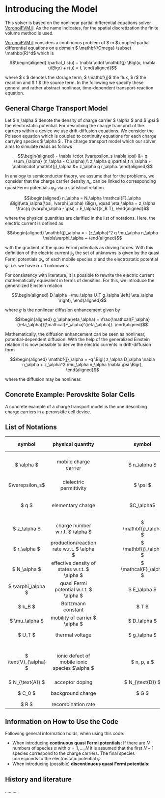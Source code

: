 Introducing the Model
================================
This solver is based on the nonlinear partial differential equations solver [VoronoiFVM.jl](https://github.com/j-fu/VoronoiFVM.jl). As the name indicates, for the spatial discretization the finite volume method is used.

[VoronoiFVM.jl](https://github.com/j-fu/VoronoiFVM.jl) considers a continuous problem of \$ m \$ coupled partial differential equations on a domain \$ \\mathbf{\Omega} \\subset \mathbb{R}^d\$ which is
```math
\begin{aligned} 
\partial_t s(u) + \nabla \cdot  \mathbf{j} \Bigl(u, \nabla u\Bigr) + r(u) = f, 
\end{aligned}
```
where \$ s \$ denotes the storage term, $ \\mathbf{j}$ the flux, \$ r\$ the reaction and \$ f \$ the source term.
In the following we specify these general and rather abstract nonlinear, time-dependent transport-reaction equation.

## General Charge Transport Model
Let \$ n_\alpha \$ denote the density of charge carrier \$ \\alpha \$ and \$ \\psi \$ the electrostatic potential. For describing the charge transport of the carriers within a device we use drift-diffusion equations. We consider the Poisson equation which is coupled to continuity equations for each charge carrying species \$ \\alpha \$ . The charge transport model which our solver aims to simulate reads as follows
```math
\begin{aligned}
- \nabla \cdot (\varepsilon_s \nabla \psi) &= q \sum_{\alpha} (n_\alpha - C_\alpha),\\
z_\alpha q \partial_t n_\alpha +  \nabla\cdot \mathbf{j}_\alpha 
	&= 
	z_\alpha q	r_\alpha.
\end{aligned}
```
In analogy to semiconductor theory, we assume that for the problems, we consider that the charge carrier density
$n_{\alpha}$
can be linked to corresponding quasi Fermi potentials 
$\varphi_\alpha$
via a statistical relation 
```math
\begin{aligned}
n_\alpha = N_\alpha \mathcal{F}_\alpha \Bigl(\eta_\alpha(\psi, \varphi_\alpha) \Bigr), \quad \eta_\alpha = z_\alpha \frac{q (\varphi_\alpha - \psi) + E_\alpha}{k_B T},
\end{aligned}
```
where the physical quantities are clarified in the list of notations. Here, the electric current is defined as
```math
\begin{aligned}
    \mathbf{j}_\alpha 
	=
    - (z_\alpha)^2 q \mu_\alpha  
    n_\alpha  
    \nabla\varphi_\alpha
    ~
\end{aligned}
```
with the gradient of the quasi Fermi potentials as driving forces. With this definition of the electric current 
$\mathbf{j}_{\alpha}$
the set of unknowns is given by the quasi Fermi potentials
$\varphi_\alpha$ of each mobile species
$\alpha$
and the electrostatic potential 
$\psi$, i.e. we have
$\alpha + 1$
unknowns.

For consistency with literature, it is possible to rewrite the electric current mathematically equivalent in terms of densities. For this, we introduce the generalized Einstein relation
```math
\begin{aligned}
	D_\alpha =\mu_\alpha U_T g_\alpha \left( \eta_\alpha \right),
\end{aligned}
```
where $g$ is the nonlinear diffusion enhancement given by
```math
\begin{aligned}
g_\alpha(\eta_\alpha) = \frac{\mathcal{F_\alpha}(\eta_\alpha)}{\mathcal{F_\alpha}'(\eta_\alpha)}.
\end{aligned}
```
Mathematically, the diffusion enhancement can be seen as nonlinear, potential-dependent diffusion. With the help of the generalized Einstein relation  it is now possible to derive the electric currents in drift-diffusion form
```math
\begin{aligned}
	\mathbf{j}_\alpha  = -q \Bigl( z_\alpha D_\alpha  \nabla n_\alpha + z_\alpha^2 \mu_\alpha n_\alpha \nabla \psi \Bigr),
\end{aligned}
```
where the diffusion may be nonlinear.

## Concrete Example: Perovskite Solar Cells

A concrete example of a charge transport model is the one describing charge carriers in a perovskite cell device.

## List of Notations

| **symbol** | **physical quantity** |   |   |   |   | **symbol** | **physical quantity** |
| :---:         |     :---:      |          :---: |          :---: |          :---: |          :---: |          :---: |          :---: |
| \$ \\alpha \$   | mobile charge carrier     |      |      |      |      | \$ n_\\alpha \$    | charge carrier density of \$ \\alpha \$    |
| \$\\varepsilon_s\$     | dielectric permittivity       |      |      |      |      | \$ \\psi \$      | electrostatic potential      |
| \$ q \$     | elementary charge       |      |      |      |      | \$C_\\alpha\$      | doping or background charge w.r.t. \$ \\alpha \$      |
| \$ z_\\alpha \$     | charge number w.r.t. \$ \\alpha \$       |      |      |      |      | \$ \\mathbf{j}_\\alpha \$      | current density w.r.t. \$ \\alpha \$      |
| \$ r_\\alpha \$     | production/reaction rate w.r.t. \$ \\alpha \$       |      |      |      |      | \$ \\mathbf{j}_\\alpha \$      | current density w.r.t. \$ \\alpha \$      |
| \$ N_\\alpha \$     | effective density of states w.r.t. \$ \\alpha \$       |      |      |      |      | \$ \\mathcal{F}_\\alpha \$      | statistics function      |
| \$ \\varphi_\\alpha \$     | quasi Fermi potential w.r.t. \$ \\alpha \$       |      |      |      |      | \$ E_\\alpha \$      | band-edge energy w.r.t. \$ \\alpha \$      |
| \$ k_B \$     | Boltzmann constant       |      |      |      |      | \$ T \$      | temperature      |
| \$ \\mu_\\alpha \$     | mobility of carrier \$ \\alpha \$      |      |      |      |      | \$ D_\alpha \$      | diffusion coefficient      |
| \$ U_T \$     | thermal voltage      |      |      |      |      | \$ g_\alpha \$      | diffusion enhancement      |
|       |        |      |      |      |      |        |        |
|       |        |      |      |      |      |        |        |
| \$ \\text{V}_{\\alpha} \$     | ionic defect of mobile ionic species \$\\alpha \$      |      |      |      |      | \$ n, p, a \$      | density of electrons, holes and anion vacancies      |
| \$ N_{\\text{A}} \$     | acceptor doping      |      |      |      |      | \$ N_{\\text{D}} \$      | donor doping      |
| \$ C_0 \$     | background charge      |      |      |      |      | \$ G \$      | generation rate      |
| \$ R \$     | recombination rate      |      |      |      |      |       |       |

## Information on How to Use the Code
Following general information holds, when using this code:
- When introducing **continuous quasi Fermi potentials:** If there are $N$ numbers of species $\alpha$ with $\alpha = 1, ..., N$ it is assumed that the first $N-1$ species correspond to the charge carriers. The final species corresponds to the electrostatic potential $\psi$.
- When introducing (possible) **discontinuous quasi Fermi potentials**:


## History and literature
..........


